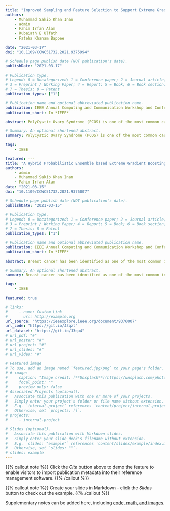 ```yaml
---
title: "Improved Sampling and Feature Selection to Support Extreme Gradient Boosting For PCOS Diagnosis"
authors:
    - Muhammad Sakib Khan Inan
    - admin
    - Fahim Irfan Alam
    - Rubaiath E Ulfath
    - Fateha Khanam Bappee

date: "2021-03-17"
doi: "10.1109/CCWC51732.2021.9375994"

# Schedule page publish date (NOT publication's date).
publishDate: "2021-03-17"

# Publication type.
# Legend: 0 = Uncategorized; 1 = Conference paper; 2 = Journal article;
# 3 = Preprint / Working Paper; 4 = Report; 5 = Book; 6 = Book section;
# 7 = Thesis; 8 = Patent
publication_types: ["1"]

# Publication name and optional abbreviated publication name.
publication: IEEE Annual Computing and Communication Workshop and Conference (CCWC)
publication_short: In *IEEE*

abstract: PolyCystic Ovary Syndrome (PCOS) is one of the most common causes of female infertility, affecting a large number of women of reproductive age, even continuing far beyond the childbearing years. This hormonal disorder may further lead to the risk of other long-term complications. Considering the powerful recognition abilities of the probabilistic nature of ensemble-based gradient boosting algorithms, particularly in the field of the medical domain, we propose the use of Extreme Gradient Boosting, XGBoost, for early detection of PCOS. To strongly support an effective classification performance, we have resampled our data using a combination of SMOTE(Synthetic Minority Oversampling Techniques) & ENN (Edited Nearest Neighbour), to solve class imbalance and data outliers issues. Also, by exploiting popular statistical correlation methods, ANOVA Test Chi-Square Test, we have identified 23 most significant metabolic and clinical parameters that best classify PCOS conditions. Finally, we experimented with our model on a benchmark dataset collected from Kaggle to justify the effectiveness of our proposed findings where the Extreme Gradient Boosting classifier outperformed all other classifiers with a 10 Fold Cross-validation score of 96.03 % all over, along with a 98% Recall in the detection of patients not having PCOS, which outperforms all the existing recent methods where the numerical data-driven diagnosis of PCOS have been studied on this particular dataset.

# Summary. An optional shortened abstract.
summary: PolyCystic Ovary Syndrome (PCOS) is one of the most common causes of female infertility, affecting a large number of women of reproductive age, even continuing far beyond the childbearing years. This hormonal disorder may further lead to the risk of other long-term complications. Considering the powerful recognition abilities of the probabilistic nature of ensemble-based gradient boosting algorithms, particularly in the field of the medical domain, we propose the use of Extreme Gradient Boosting, XGBoost, for early detection of PCOS. To strongly support an effective classification performance, we have resampled our data using a combination of SMOTE(Synthetic Minority Oversampling Techniques) & ENN (Edited Nearest Neighbour), to solve class imbalance and data outliers issues. Also, by exploiting popular statistical correlation methods, ANOVA Test Chi-Square Test, we have identified 23 most significant metabolic and clinical parameters that best classify PCOS conditions. Finally, we experimented with our model on a benchmark dataset collected from Kaggle to justify the effectiveness of our proposed findings where the Extreme Gradient Boosting classifier outperformed all other classifiers with a 10 Fold Cross-validation score of 96.03 % all over, along with a 98% Recall in the detection of patients not having PCOS, which outperforms all the existing recent methods where the numerical data-driven diagnosis of PCOS have been studied on this particular dataset.

tags:
    - IEEE

featured: ---
title: "A Hybrid Probabilistic Ensemble based Extreme Gradient Boosting Approach For Breast Cancer Diagnosis"
authors:
    - admin
    - Muhammad Sakib Khan Inan
    - Fahim Irfan Alam
date: "2021-03-15"
doi: "10.1109/CCWC51732.2021.9376007"

# Schedule page publish date (NOT publication's date).
publishDate: "2021-03-15"

# Publication type.
# Legend: 0 = Uncategorized; 1 = Conference paper; 2 = Journal article;
# 3 = Preprint / Working Paper; 4 = Report; 5 = Book; 6 = Book section;
# 7 = Thesis; 8 = Patent
publication_types: ["1"]

# Publication name and optional abbreviated publication name.
publication: IEEE Annual Computing and Communication Workshop and Conference (CCWC)
publication_short: In *IEEE*

abstract: Breast cancer has been identified as one of the most common invasive cancers and the second leading cause of cancer death among women. The survival rates have, however, improved dramatically in recent years, thanks to the advances in the screening and treatment process, hugely depending on how early the disease was detected. Along with the physicians, this had also initiated researchers all over the globe to dedicate themselves to extensive research to produce automated diagnosis strategies for breast cancer. Realizing the extraordinary potential of machine learning-based models in the biomedical domain, a large number of diagnosis methods have been proposed in this direction. In our study, we propose a hybrid unique machine learning framework that integrates individual prediction probabilities from 3 machine learning (Logistic Regression, Support Vector Machine, and K Nearest Neighbors) classifiers, then enhances the performance of these 3 classifiers through hybridization, stacking a gradient boosting algorithm over the combination of these classifiers which ultimately results in a 10 Fold Cross Validation Score of 98.4%, Recall of 100% and Precision of 97.3%. Besides, to handle the class imbalance problem we have incorporated SMOTE(Synthetic Minority Oversampling Technique) for minority classes and also Robust Scaling for normalization to deal with outliers in the dataset. In our proposed hybrid solution, we successfully adopted the breast cancer domain in every stage of our framework, starting from data pre-processing, feature extraction and finally classification. Our framework outperformed some recent state of the art studies in the breast cancer domain.

# Summary. An optional shortened abstract.
summary: Breast cancer has been identified as one of the most common invasive cancers and the second leading cause of cancer death among women. The survival rates have, however, improved dramatically in recent years, thanks to the advances in the screening and treatment process, hugely depending on how early the disease was detected. Along with the physicians, this had also initiated researchers all over the globe to dedicate themselves to extensive research to produce automated diagnosis strategies for breast cancer. Realizing the extraordinary potential of machine learning-based models in the biomedical domain, a large number of diagnosis methods have been proposed in this direction. In our study, we propose a hybrid unique machine learning framework that integrates individual prediction probabilities from 3 machine learning (Logistic Regression, Support Vector Machine, and K Nearest Neighbors) classifiers, then enhances the performance of these 3 classifiers through hybridization, stacking a gradient boosting algorithm over the combination of these classifiers which ultimately results in a 10 Fold Cross-Validation Score of 98.4%, Recall of 100% and Precision of 97.3%. Besides, to handle the class imbalance problem we have incorporated SMOTE(Synthetic Minority Oversampling Technique) for minority classes and also Robust Scaling for normalization to deal with outliers in the dataset. In our proposed hybrid solution, we successfully adopted the breast cancer domain in every stage of our framework, starting from data pre-processing, feature extraction, and finally classification. Our framework outperformed some recent state of the art studies in the breast cancer domain.

tags:
    - IEEE

featured: true

# links:
#     - name: Custom Link
#       url: http://example.org
url_source: "https://ieeexplore.ieee.org/document/9376007"
url_code: "https://git.io/J3qzt"
url_dataset: "https://git.io/J3qu4"
# url_pdf: "#"
# url_poster: "#"
# url_project: "#"
# url_slides: "#"
# url_video: "#"

# Featured image
# To use, add an image named `featured.jpg/png` to your page's folder.
# # image:
#     caption: "Image credit: [**Unsplash**](https://unsplash.com/photos/pLCdAaMFLTE)"
#     focal_point: ""
#     preview_only: false
# Associated Projects (optional).
#   Associate this publication with one or more of your projects.
#   Simply enter your project's folder or file name without extension.
#   E.g. `internal-project` references `content/project/internal-project/index.md`.
#   Otherwise, set `projects: []`.
# projects:
#     - internal-project

# Slides (optional).
#   Associate this publication with Markdown slides.
#   Simply enter your slide deck's filename without extension.
#   E.g. `slides: "example"` references `content/slides/example/index.md`.
#   Otherwise, set `slides: ""`.
# slides: example
---
```


{{% callout note %}}
Click the _Cite_ button above to demo the feature to enable visitors to import publication metadata into their reference management software.
{{% /callout %}}

{{% callout note %}}
Create your slides in Markdown - click the _Slides_ button to check out the example.
{{% /callout %}}

Supplementary notes can be added here, including [code, math, and images](https://wowchemy.com/docs/writing-markdown-latex/).

